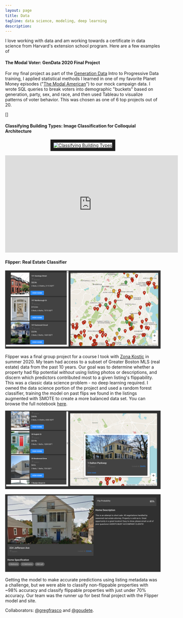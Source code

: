 ```yaml
---
layout: page
title: Data
tagline: data science, modeling, deep learning
description: 
---
```


I love working with data and am working towards a certificate in data science from Harvard's extension school program. Here are a few examples of 

#### The Modal Voter: GenData 2020 Final Project

For my final project as part of the [Generation Data](https://www.generationdata.org/) Intro to Progressive Data training, I applied statistical methods I learned in one of my favorite Planet Money episodes ("[The Modal American](https://www.npr.org/2019/08/28/755191639/episode-936-the-modal-american)") to our mock campaign data. I wrote SQL queries to break voters into demographic "buckets" based on generation, party, sex, and race, and then used Tableau to visualize patterns of voter behavior. This was chosen as one of 6 top projects out of 20.

[]

#### Classifying Building Types: Image Classification for Colloquial Architecture

<p align="center">
<a href="http://www.youtube.com/watch?feature=player_embedded&v=4UlEgA22lpE
" target="_blank"><img src="http://img.youtube.com/vi/4UlEgA22lpE/0.jpg" 
alt="Classifying Building Types" width="480" height="360" border="10" /></a>
 </p>
 
<iframe width="560" height="315" src="https://www.youtube.com/embed/4UlEgA22lpE" frameborder="0" allow="accelerometer; autoplay; clipboard-write; encrypted-media; gyroscope; picture-in-picture" allowfullscreen></iframe>

#### Flipper: Real Estate Classifier

<p align="center"><img src="../flipper1.png" alt="Flipper" width="600"/></p>

Flipper was a final group project for a course I took with [Zona Kostic](https://www.zonakostic.com/about.html) in summer 2020. My team had access to a subset of Greater Boston MLS (real estate) data from the past 10 years. Our goal was to determine whether a property had flip potential _without_ using listing photos or descriptions, and discern which predictors contributed most to a given listing's flippability. This was a classic data science problem - no deep learning required. I owned the data science portion of the project and used a random forest classifier, training the model on past flips we found in the listings augmented with SMOTE to create a more balanced data set. You can browse the full notebook [here](https://github.com/gregfrasco/real-estate-price-predictions/blob/master/notebooks/basic_model.ipynb).

<p align="center"><img src="../flipper2.png" alt="Flipper" width="600"/></p>
<p align="center"><img src="../flipper3.png" alt="Flipper" width="600"/></p>

Getting the model to make accurate predictions using listing metadata was a challenge, but we were able to classify non-flippable properties with ~98% accuracy and classify flippable properties with just under 70% accuracy. Our team was the runner up for best final project with the Flipper model and site.

Collaborators: [@gregfrasco](https://github.com/gregfrasco) and [@goudete](https://github.com/goudete).
